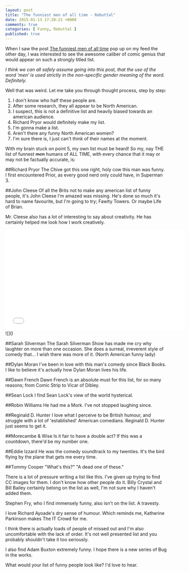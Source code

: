 ```yaml
---
layout: post
title: "The funniest men of all time - Rebuttal"
date: 2015-01-13 17:20:21 +0000
comments: true
categories: [ Funny, Rebuttal ]
published: true
---
```

When I saw the post [The funniest men of all time](http://thechive.com/2015/01/03/the-funniest-men-of-all-time-15-photos/) pop up on my feed the other day, I was interested to see the awesome caliber of comic genius that would appear on such a strongly titled list.

_I think we can all safely assume going into this post, that the use of the word 'men' is used strictly in the non-specific gender meaning of the word. Definitely._

Well that was weird. Let me take you through thought process, step by step:

1. I don't know who half these people are.
2. After some research, they all appear to be North American.
3. I suspect, this is not a definitive list and heavily biased towards an american audience.
4. Richard Pryor would definitely make my list.
5. I'm gonna make a list.
6. Aren't there any funny North American women?
7. I'm sure there is, I just can't think of their names at the moment.

With my brain stuck on point 5, my own list must be heard! So my, nay THE list of funnest <del>men</del> humans of ALL TIME, with every chance that it may or may not be factually accurate, is:

##Richard Pryor
The Chive got this one right, holy cow this man was funny. I first encountered Prior, as every good nerd only could have, in Superman 3.

##John Cleese
Of all the Brits not to make any american list of funny people, it's John Cleese I'm amazed was missing. He's done so much it's hard to name favourite, but I'm going to try; Fawlty Towers. Or maybe Life of Brian.

Mr. Cleese also has a lot of interesting to say about creativity. He has certainly helped me look how I work creatively.

<iframe width="560" height="315" src="//www.youtube.com/embed/yAwDWe7OIF8" frameborder="0" allowfullscreen></iframe>![]()

##Sarah Silverman
The Sarah Silverman Show has made me cry why laughter on more than one occasion. She does a surreal, irreverent style of comedy that... I wish there was more of it. (North American funny lady)

##Dylan Moran
I've been in love with this man's comedy since Black Books. I like to believe it's actually how Dylan Moran lives his life.

##Dawn French
Dawn French is an absolute must for this list, for so many reasons; from Comic Strip to Vicar of Dibley.

##Sean Lock
I find Sean Lock's view of the world hysterical.

##Robin Williams
He had me a Mork. I've not stopped laughing since.

##Reginald D. Hunter
I love what I perceive to be British humour, and struggle with a lot of 'established' American comedians. Reginald D. Hunter just seems to get it.

##Morecambe & Wise
Is it fair to have a double act? If this was a countdown, there'd be my number one.

##Eddie Izzard
He was the comedy soundtrack to my twenties. It's the bird flying by the plane that gets me every time.

##Tommy Cooper
"What's this?"
"A dead one of these."

There is a lot of pressure writing a list like this. I've given up trying to find CC images for them. I don't know how other people do it. Billy Crystal and Bill Bailey certainly belong on the list as well, I'm not sure why I haven't added them.

Stephen Fry, who I find immensely funny, also isn't on the list. A travesty.

I love Richard Ayoade's dry sense of humour. Which reminds me, Katherine Parkinson makes The IT Crowd for me.

I think there is actually loads of people of missed out and I'm also uncomfortable with the lack of order. It's not well presented list and you probably shouldn't take it too seriously.

I also find Adam Buxton extremely funny. I hope there is a new series of Bug in the works.

What would your list of funny people look like? I'd love to hear.